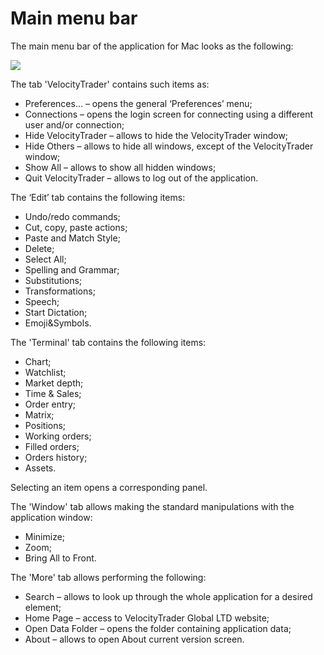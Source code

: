 # Main menu bar

The main menu bar of the application for Mac looks as the following:

![](../../../.gitbook/assets/menu-new.png)

The tab 'VelocityTrader' contains such items as:

* Preferences… – opens the general ‘Preferences’ menu;
* Connections – opens the login screen for connecting using a different user and/or connection;
* Hide VelocityTrader – allows to hide the VelocityTrader window;
* Hide Others – allows to hide all windows, except of the VelocityTrader window;
* Show All – allows to show all hidden windows;
* Quit VelocityTrader – allows to log out of the application.

The ‘Edit’ tab contains the following items:

* Undo/redo commands;
* Cut, copy, paste actions;
* Paste and Match Style;
* Delete;
* Select All;
* Spelling and Grammar;
* Substitutions;
* Transformations;
* Speech;
* Start Dictation;
* Emoji&Symbols.

The 'Terminal' tab contains the following items:

* Chart;
* Watchlist;
* Market depth;
* Time & Sales;
* Order entry;
* Matrix;
* Positions;
* Working orders;
* Filled orders;
* Orders history;
* Assets.

Selecting an item opens a corresponding panel.

The 'Window' tab allows making the standard manipulations with the application window:

* Minimize;
* Zoom;
* Bring All to Front.

The 'More' tab allows performing the following:

* Search – allows to look up through the whole application for a desired element;
* Home Page – access to VelocityTrader Global LTD website;
* Open Data Folder – opens the folder containing application data;
* About – allows to open About current version screen.

